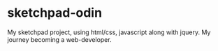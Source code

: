 # sketchpad-odin

My sketchpad project, using html/css, javascript along with jquery. My journey becoming a web-developer.
